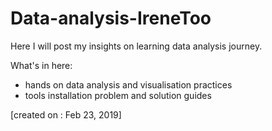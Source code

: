 # Data-analysis-IreneToo
Here I will post my insights on learning data analysis journey.

What's in here:

- hands on data analysis and visualisation practices
- tools installation problem and solution guides

[created on : Feb 23, 2019]
